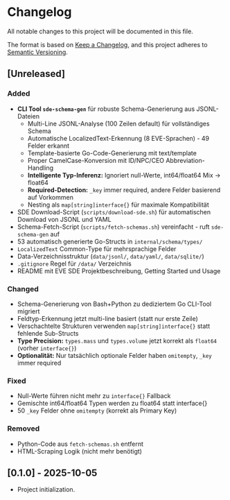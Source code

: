 # Changelog

All notable changes to this project will be documented in this file.

The format is based on [Keep a Changelog](https://keepachangelog.com/en/1.1.0/),
and this project adheres to [Semantic Versioning](https://semver.org/spec/v2.0.0.html).

## [Unreleased]

### Added

- **CLI Tool `sde-schema-gen`** für robuste Schema-Generierung aus JSONL-Dateien
  - Multi-Line JSONL-Analyse (100 Zeilen default) für vollständiges Schema
  - Automatische LocalizedText-Erkennung (8 EVE-Sprachen) - 49 Felder erkannt
  - Template-basierte Go-Code-Generierung mit text/template
  - Proper CamelCase-Konversion mit ID/NPC/CEO Abbreviation-Handling
  - **Intelligente Typ-Inferenz:** Ignoriert null-Werte, int64/float64 Mix → float64
  - **Required-Detection:** `_key` immer required, andere Felder basierend auf Vorkommen
  - Nesting als `map[string]interface{}` für maximale Kompatibilität
- SDE Download-Script (`scripts/download-sde.sh`) für automatischen Download von JSONL und YAML
- Schema-Fetch-Script (`scripts/fetch-schemas.sh`) vereinfacht - ruft `sde-schema-gen` auf
- 53 automatisch generierte Go-Structs in `internal/schema/types/`
- `LocalizedText` Common-Type für mehrsprachige Felder
- Data-Verzeichnisstruktur (`data/jsonl/`, `data/yaml/`, `data/sqlite/`)
- `.gitignore` Regel für `/data/` Verzeichnis
- README mit EVE SDE Projektbeschreibung, Getting Started und Usage

### Changed

- Schema-Generierung von Bash+Python zu dediziertem Go CLI-Tool migriert
- Feldtyp-Erkennung jetzt multi-line basiert (statt nur erste Zeile)
- Verschachtelte Strukturen verwenden `map[string]interface{}` statt fehlende Sub-Structs
- **Type Precision:** `types.mass` und `types.volume` jetzt korrekt als `float64` (vorher `interface{}`)
- **Optionalität:** Nur tatsächlich optionale Felder haben `omitempty`, `_key` immer required

### Fixed

- Null-Werte führen nicht mehr zu `interface{}` Fallback
- Gemischte int64/float64 Typen werden zu float64 statt interface{}
- 50 `_key` Felder ohne `omitempty` (korrekt als Primary Key)

### Removed

- Python-Code aus `fetch-schemas.sh` entfernt
- HTML-Scraping Logik (nicht mehr benötigt)

## [0.1.0] - 2025-10-05

- Project initialization.
